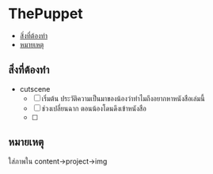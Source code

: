 # ThePuppet
* [สิ่งที่ต้องทำ](#สิ่งที่ต้องทำ)
* [หมายเหตุ](#หมายเหตุ)

## สิ่งที่ต้องทำ
* cutscene
  * [ ] เริ่มต้น ประวัติความเป็นมาของน้องว่าทำไมถึงอยากหาหนังสือเล่มนี้
  * [ ] ช่วงเปลี่ยนฉาก ตอนน้องโดนดึงเข้าหนังสือ
  * [ ]
  
## หมายเหตุ
ใส่ภาพใน content->project->img
